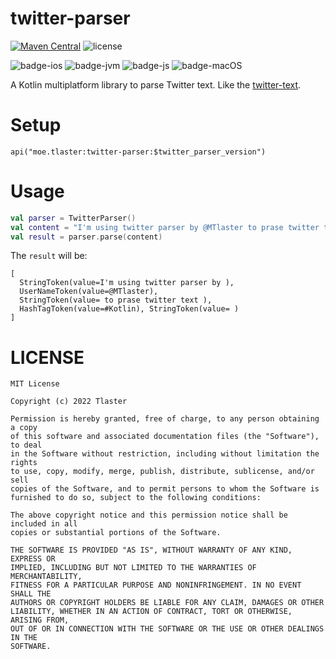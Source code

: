 # twitter-parser
[![Maven Central](https://maven-badges.herokuapp.com/maven-central/moe.tlaster/twitter-parser/badge.svg)](https://maven-badges.herokuapp.com/maven-central/moe.tlaster/twitter-parser)
![license](https://img.shields.io/github/license/Tlaster/twitter-parser)

![badge-ios](https://img.shields.io/badge/Platform-iOS-lightgray)
![badge-jvm](https://img.shields.io/badge/Platform-JVM-orange)
![badge-js](https://img.shields.io/badge/Platform-JS-yellow)
![badge-macOS](https://img.shields.io/badge/Platform-macOS-purple)

A Kotlin multiplatform library to parse Twitter text. Like the [twitter-text](https://github.com/twitter/twitter-text).

# Setup
```
api("moe.tlaster:twitter-parser:$twitter_parser_version")
```
# Usage
```Kotlin
val parser = TwitterParser()
val content = "I'm using twitter parser by @MTlaster to prase twitter text #Kotlin "
val result = parser.parse(content)
```
The `result` will be:
```
[
  StringToken(value=I'm using twitter parser by ),
  UserNameToken(value=@MTlaster), 
  StringToken(value= to prase twitter text ), 
  HashTagToken(value=#Kotlin), StringToken(value= )
]
```

# LICENSE
```
MIT License

Copyright (c) 2022 Tlaster

Permission is hereby granted, free of charge, to any person obtaining a copy
of this software and associated documentation files (the "Software"), to deal
in the Software without restriction, including without limitation the rights
to use, copy, modify, merge, publish, distribute, sublicense, and/or sell
copies of the Software, and to permit persons to whom the Software is
furnished to do so, subject to the following conditions:

The above copyright notice and this permission notice shall be included in all
copies or substantial portions of the Software.

THE SOFTWARE IS PROVIDED "AS IS", WITHOUT WARRANTY OF ANY KIND, EXPRESS OR
IMPLIED, INCLUDING BUT NOT LIMITED TO THE WARRANTIES OF MERCHANTABILITY,
FITNESS FOR A PARTICULAR PURPOSE AND NONINFRINGEMENT. IN NO EVENT SHALL THE
AUTHORS OR COPYRIGHT HOLDERS BE LIABLE FOR ANY CLAIM, DAMAGES OR OTHER
LIABILITY, WHETHER IN AN ACTION OF CONTRACT, TORT OR OTHERWISE, ARISING FROM,
OUT OF OR IN CONNECTION WITH THE SOFTWARE OR THE USE OR OTHER DEALINGS IN THE
SOFTWARE.
```
